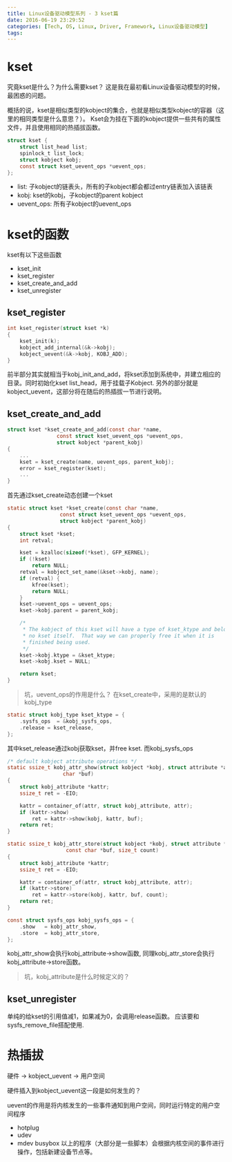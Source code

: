 ```yaml
---
title: Linux设备驱动模型系列 - 3 kset篇
date: 2016-06-19 23:29:52
categories: [Tech, OS, Linux, Driver, Framework, Linux设备驱动模型]
tags:
---
```


# kset
究竟kset是什么？为什么需要kset？
这是我在最初看Linux设备驱动模型的时候，最困惑的问题。

概括的说，kset是相似类型的kobject的集合，也就是相似类型kobject的容器（这里的相同类型是什么意思？）。
Kset会为挂在下面的kobject提供一些共有的属性文件，并且使用相同的热插拔函数。

```c
struct kset {
    struct list_head list;
    spinlock_t list_lock;
    struct kobject kobj;
    const struct kset_uevent_ops *uevent_ops;
};
```
<!--more-->

* list: 子kobject的链表头，所有的子kobject都会都过entry链表加入该链表
* kobj: kset的kobj，子kobject的parent kobject
* uevent_ops: 所有子kobject的uevent_ops

# kset的函数
kset有以下这些函数

* kset_init
* kset_register
* kset_create_and_add
* kset_unregister

## kset_register
```c
int kset_register(struct kset *k)
{
	kset_init(k);
	kobject_add_internal(&k->kobj);
	kobject_uevent(&k->kobj, KOBJ_ADD);
}
```
前半部分其实就相当于kobj_init_and_add，将kset添加到系统中，并建立相应的目录。同时初始化kset list_head，用于挂载子Kobject.
另外的部分就是kobject_uevent，这部分将在随后的热插拔一节进行说明。

## kset_create_and_add
```c
struct kset *kset_create_and_add(const char *name,
				const struct kset_uevent_ops *uevent_ops,
				struct kobject *parent_kobj)
{
	...
	kset = kset_create(name, uevent_ops, parent_kobj);
	error = kset_register(kset);
	...
}
```
首先通过kset_create动态创建一个kset
```c
static struct kset *kset_create(const char *name,
                 const struct kset_uevent_ops *uevent_ops,
                 struct kobject *parent_kobj)
{
    struct kset *kset;
    int retval;

    kset = kzalloc(sizeof(*kset), GFP_KERNEL);
    if (!kset)
        return NULL;
    retval = kobject_set_name(&kset->kobj, name);
    if (retval) {
        kfree(kset);
        return NULL;
    }
    kset->uevent_ops = uevent_ops;
    kset->kobj.parent = parent_kobj;

    /*
     * The kobject of this kset will have a type of kset_ktype and belong to
     * no kset itself.  That way we can properly free it when it is
     * finished being used.
     */
    kset->kobj.ktype = &kset_ktype;
    kset->kobj.kset = NULL;

    return kset;
}
```
> 坑，uevent_ops的作用是什么？
在kset_create中，采用的是默认的kobj_type
```c
static struct kobj_type kset_ktype = {
	.sysfs_ops  = &kobj_sysfs_ops,
	.release = kset_release,
};
```
其中kset_release通过kobj获取kset，并free kset.
而kobj_sysfs_ops
```c
/* default kobject attribute operations */
static ssize_t kobj_attr_show(struct kobject *kobj, struct attribute *attr,
                  char *buf)
{
    struct kobj_attribute *kattr;
    ssize_t ret = -EIO;

    kattr = container_of(attr, struct kobj_attribute, attr);
    if (kattr->show)
        ret = kattr->show(kobj, kattr, buf);
    return ret;
}

static ssize_t kobj_attr_store(struct kobject *kobj, struct attribute *attr,
                   const char *buf, size_t count)
{
    struct kobj_attribute *kattr;
    ssize_t ret = -EIO;

    kattr = container_of(attr, struct kobj_attribute, attr);
    if (kattr->store)
        ret = kattr->store(kobj, kattr, buf, count);
    return ret;
}

const struct sysfs_ops kobj_sysfs_ops = {
    .show   = kobj_attr_show,
    .store  = kobj_attr_store,
};
```
kobj_attr_show会执行kobj_attribute->show函数, 同理kobj_attr_store会执行kobj_attribute->store函数。
> 坑，kobj_attribute是什么时候定义的？

## kset_unregister
单纯的给kset的引用值减1，如果减为0，会调用release函数。
应该要和sysfs_remove_file搭配使用.

# 热插拔
硬件 -> kobject_uevent -> 用户空间

硬件插入到kobject_uevent这一段是如何发生的？

uevent的作用是将内核发生的一些事件通知到用户空间，同时运行特定的用户空间程序
* hotplug
* udev
* mdev busybox
以上的程序（大部分是一些脚本）会根据内核空间的事件进行操作，包括新建设备节点等。
